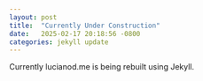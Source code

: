 ```yaml
---
layout: post
title:  "Currently Under Construction"
date:   2025-02-17 20:18:56 -0800
categories: jekyll update
---
```

Currently lucianod.me is being rebuilt using Jekyll.